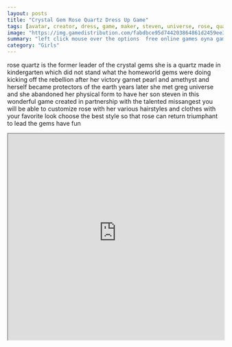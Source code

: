 ```yaml
---
layout: posts
title: "Crystal Gem Rose Quartz Dress Up Game"
tags: [avatar, creator, dress, game, maker, steven, universe, rose, quartz, free, online, games, oyna, game, free, games, play, play, games]
image: "https://img.gamedistribution.com/fabdbce95d744203864861d2459ee3bf.jpg"
summary: "left click mouse over the options  free online games oyna game free games play play games"
category: "Girls"
---
```


rose quartz is the former leader of the crystal gems she is a quartz made in kindergarten which did not stand what the homeworld gems were doing kicking off the rebellion after her victory garnet pearl and amethyst and herself became protectors of the earth years later she met greg universe and she abandoned her physical form to have her son steven in this wonderful game created in partnership with the talented missangest you will be able to customize rose with her various hairstyles and clothes with your favorite look choose the best style so that rose can return triumphant to lead the gems have fun

<iframe width="100%" height="480px;" src="https://html5.gamedistribution.com/fabdbce95d744203864861d2459ee3bf/"></iframe>